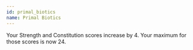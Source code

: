 ```yaml
---
id: primal_biotics
name: Primal Biotics
---
```

Your Strength and Constitution scores increase by 4. Your maximum for those scores is now 24.
